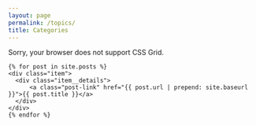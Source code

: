 ```yaml
---
layout: page
permalink: /topics/
title: Categories
---
```


<div class="message">
  Sorry, your browser does not support CSS Grid.
</div>
<section class="section">
  <div class="grid">

    {% for post in site.posts %}
    <div class="item">
      <div class="item__details">
          <a class="post-link" href="{{ post.url | prepend: site.baseurl }}">{{ post.title }}</a>
      </div>
    </div>
    {% endfor %}

</div>
</section>
